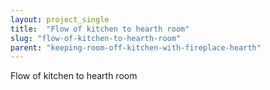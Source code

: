 ```yaml
---
layout: project_single
title:  "Flow of kitchen to hearth room"
slug: "flow-of-kitchen-to-hearth-room"
parent: "keeping-room-off-kitchen-with-fireplace-hearth"
---
```

Flow of kitchen to hearth room